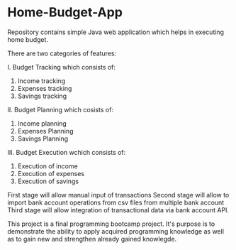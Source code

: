 # Home-Budget-App


Repository contains simple Java web application which helps in executing home budget.

There are two categories of features:

I. Budget Tracking
which consists of:

1. Income tracking
2. Expenses tracking
3. Savings tracking

II. Budget Planning
which cosists of:

1. Income planning
2. Expenses Planning
3. Savings Planning

III. Budget Execution
wchich consists of:

1. Execution of income
2. Execution of expenses
3. Execution of savings

First stage will allow manual input of transactions
Second stage will allow to import bank account operations from csv files from multiple bank account
Third stage will allow integration of transactional data via bank account API.

This project is a final programming bootcamp project.
It's purpose is to demonstrate the ability to apply acquired programming knowledge
as well as to gain new and strengthen already gained knowlegde.


